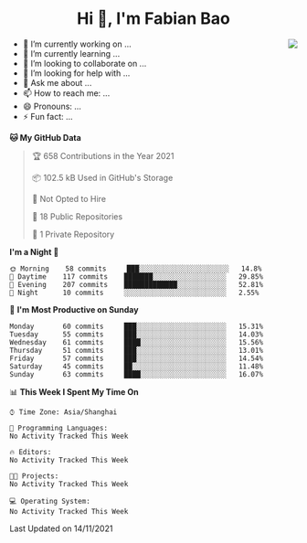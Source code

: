 <h1 align="center">Hi 👋, I'm Fabian Bao</h1>

<img align="right" src="https://github-readme-stats-h5alhf9tc-fabian8.vercel.app/api?username=fabian4&count_private=true&show_icons=true&theme=flag-india&show_owner=true" />

- 🔭 I’m currently working on ...
- 🌱 I’m currently learning ...
- 👯 I’m looking to collaborate on ...
- 🤔 I’m looking for help with ...
- 💬 Ask me about ...
- 📫 How to reach me: ...
- 😄 Pronouns: ...
- ⚡ Fun fact: ...



<!-- <img align="center" src="https://github-readme-stats-h5alhf9tc-fabian8.vercel.app/api/top-langs/?username=fabian4&layout=compact" /> -->
<!-- <img align="center" src="https://github-readme-stats-h5alhf9tc-fabian8.vercel.app/api?username=fabian&theme=dark" /> -->

<!--START_SECTION:waka-->
**🐱 My GitHub Data** 

> 🏆 658 Contributions in the Year 2021
 > 
> 📦 102.5 kB Used in GitHub's Storage 
 > 
> 🚫 Not Opted to Hire
 > 
> 📜 18 Public Repositories 
 > 
> 🔑 1 Private Repository 
 > 
**I'm a Night 🦉** 

```text
🌞 Morning    58 commits     ███░░░░░░░░░░░░░░░░░░░░░░   14.8% 
🌆 Daytime    117 commits    ███████░░░░░░░░░░░░░░░░░░   29.85% 
🌃 Evening    207 commits    █████████████░░░░░░░░░░░░   52.81% 
🌙 Night      10 commits     ░░░░░░░░░░░░░░░░░░░░░░░░░   2.55%

```
📅 **I'm Most Productive on Sunday** 

```text
Monday       60 commits     ███░░░░░░░░░░░░░░░░░░░░░░   15.31% 
Tuesday      55 commits     ███░░░░░░░░░░░░░░░░░░░░░░   14.03% 
Wednesday    61 commits     ████░░░░░░░░░░░░░░░░░░░░░   15.56% 
Thursday     51 commits     ███░░░░░░░░░░░░░░░░░░░░░░   13.01% 
Friday       57 commits     ███░░░░░░░░░░░░░░░░░░░░░░   14.54% 
Saturday     45 commits     ██░░░░░░░░░░░░░░░░░░░░░░░   11.48% 
Sunday       63 commits     ████░░░░░░░░░░░░░░░░░░░░░   16.07%

```


📊 **This Week I Spent My Time On** 

```text
⌚︎ Time Zone: Asia/Shanghai

💬 Programming Languages: 
No Activity Tracked This Week

🔥 Editors: 
No Activity Tracked This Week

🐱‍💻 Projects: 
No Activity Tracked This Week

💻 Operating System: 
No Activity Tracked This Week

```


 Last Updated on 14/11/2021
<!--END_SECTION:waka-->
